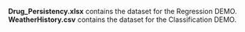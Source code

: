 **Drug_Persistency.xlsx** contains the dataset for the Regression DEMO.  
**WeatherHistory.csv** contains the dataset for the Classification DEMO.  
